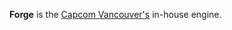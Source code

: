 **Forge** is the [Capcom Vancouver's](https://web.archive.org/web/20180519150037/https://www.capcomvancouver.com/) in-house engine.